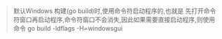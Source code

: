 > 默认Windows 构建(go build)时,使用命令符启动程序的,也就是
>先打开命令符窗口再启动程序,命令符窗口不会消失,因此如果需要直接启动程序,则使用命令 go build -ldflags -H=windowsgui
